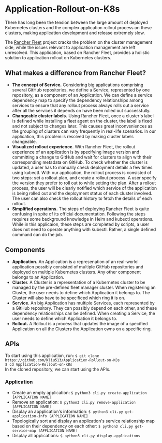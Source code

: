 # Application-Rollout-on-K8s
There has long been the tension between the large amount of deployed Kubernetes clusters and the complex application rollout process on these clusters, making application development and release extremely slow.

The [Rancher Fleet](https://fleet.rancher.io/) project cracks the problem on the cluster management side, while the issues relevant to application management are left unresolved. This application, based on Rancher Fleet, provides a holistic solution to application rollout on Kubernetes clusters.

## What makes a difference from Rancher Fleet?
* **The concept of Service.** Considering big applications comprising several GitHub repositories, we define a Service, represented by one repository, as a component of an Application. We can define a service dependency map to specify the dependency relationships among services to ensure that any rollout process always rolls out a service after all the services it depends on have been rolled out successfully.
* **Changeable cluster labels.** Using Rancher Fleet, once a cluster's label is defined while installing a fleet agent on the cluster, the label is fixed and not subject to changes later. This causes great inconveniences as the grouping of clusters can vary frequently in real-life scenarios. In our application, this problem is resolved by making cluster labels changeable.
* **Visualized rollout experience.** With Rancher Fleet, the rollout experience of an application is by specifying image version and committing a change to GitHub and wait for clusters to align with their corresponding metadata on GitHub. To check whether the cluster is updated, a user has to manually check deployment details a few times using kubectl. With our application, the rollout process is consisted of two steps: set a rollout plan, and create a rollout process. A user specify the version they prefer to roll out to while setting the plan. After a rollout process, the user will be clearly notified which service of the application is being rolled out and the deployment status of each cluster involved. The user can also check the rollout history to fetch the details of each rollout.
* **Simplified operations.** The steps of deploying Rancher Fleet is quite confusing in spite of its official documentation. Following the steps requires some background knowledge in Helm and kubectl operations. While in this applicaion, these steps are completed by scripts, a user does not need to operate anything with kubectl. Rather, a single defined command can do the job.

## Components
* **Application.** An Application is a represenation of an real-world application possibly consisted of multiple GitHub repositories and deployed on multiple Kubernetes clusters. Any other component belongs to an Application.
* **Cluster.** A Cluster is a representation of a Kubernetes cluster to be managed by the pre-defined fleet manager cluster. When registering an Cluster, the user needs to define which Application it belongs to. The Cluster will also have to be specificed which ring it is on.
* **Service.** An big Application has multiple Services, each represented by a GitHub repository. They can possibly depend on each other, and these dependency relationships can be defined. When creating a Service, the user needs to define which Application it belongs to.
* **Rollout.** A Rollout is a process that updates the image of a specified Application on all the Clusters the Application owns on a specific ring.

## APIs
To start using this application, run:
`$ git clone https://github.com/kliu513/Application-Rollout-on-K8s`  
`$ cd Application-Rollout-on-K8s`  
In the cloned repository, we can start using the APIs.
### Application
* Create an empty application: `$ python3 cli.py create-application [APPLICATION NAME]`
* Remove an application: `$ python3 cli.py remove-application [APPLICATION NAME]`
* Display an appplication's information: `$ python3 cli.py get-application-info [APPLICATION NAME]`
* Topologically sort and display an application's service relationship map based on their dependency on each other: `$ python3 cli.py get-service-map [APPLICATION NAME]`
* Display all applications: `$ python3 cli.py display-applications`
